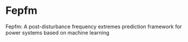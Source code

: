 # Fepfm
Fepfm: A post-disturbance frequency extremes prediction framework for power systems based on machine learning
